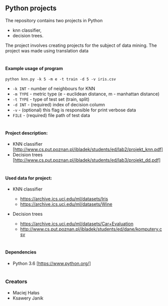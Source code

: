 ## Python projects
The repository contains two projects in Python 
* knn classifier,
* decision trees.

The project involves creating projects for the subject of data mining. The project was made using translation data
#
#### Example usage of program

`python knn.py -k 5 -m e -t train -d 5 -v iris.csv` 

- `-k INT` - number of neighbours for KNN
- `-m TYPE` - metric type (e - euclidean distance, m - manhattan distance)
- `-t TYPE` - type of test set (train, split)
- `-d INT` - (required) index of decision column
- `-v` - (optional) this flag is responsible for print verbose data
- `FILE` - (required) file path of test data

#
#### Project description:
* KNN classifier [http://www.cs.put.poznan.pl/ibladek/students/ed/lab2/projekt_knn.pdf]
* Decision trees [http://www.cs.put.poznan.pl/ibladek/students/ed/lab3/projekt_dd.pdf]

#
#### Used data for project:
* KNN classifier
    * https://archive.ics.uci.edu/ml/datasets/Iris
    * https://archive.ics.uci.edu/ml/datasets/Wine
    
* Decision trees
    * https://archive.ics.uci.edu/ml/datasets/Car+Evaluation
    * http://www.cs.put.poznan.pl/ibladek/students/ed/dane/komputery.csv
    
#
#### Dependencies
* Python 3.6 [https://www.python.org/]

#
### Creators
* Maciej Hałas
* Ksawery Janik